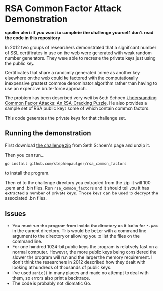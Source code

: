 # RSA Common Factor Attack Demonstration

__spoiler alert: if you want to complete the challenge yourself, don't read the code in this repository__

In 2012 two groups of researchers demonstrated that a significant number of SSL certificates in use on the web were generated with weak random number generators. They were able to recreate the private keys just using the public key.

Certificates that share a randomly generated prime as another key elsewhere on the web could be factored with the computationally inexpensive greatest common denominator algorithm rather than having to use an expensive brute-force approach.

The problem has been described very well by Seth Schoen [Understanding Common Factor Attacks:
An RSA-Cracking Puzzle](http://www.loyalty.org/~schoen/rsa/). He also provides a sample set of RSA public keys some of which contain common factors.

This code generates the private keys for that challenge set.

## Running the demonstration

First download [the challenge zip](http://www.loyalty.org/~schoen/rsa/challenge.zip) from Seth Schoen's page and unzip it.

Then you can run...

    go install github.com/stephenpaulger/rsa_common_factors
    
to install the program.

Then `cd` to the challenge directory you extracted from the zip, it will 100 .pem and .bin files. Run `rsa_common_factors` and it should tell you it has extracted a number of private keys. Those keys can be used to decrypt the associated .bin files.

## Issues

 * You must run the program from inside the directory as it looks for `*.pem` in the current directory. This would be better with a command line argument to the directory or allowing you to list the files on the command line.
 * For one hundred 1024-bit public keys the program is relatively fast on a normal computer. However, the more public keys being considered the slower the program will run and the larger the memory requirement. I don't think the researchers in 2012 described how they dealt with looking at hundreds of thousands of public keys.
 * I've used `panic()` in many places and made no attempt to deal with them, so errors also print a backtrace.
 * The code is probably not idiomatic Go.